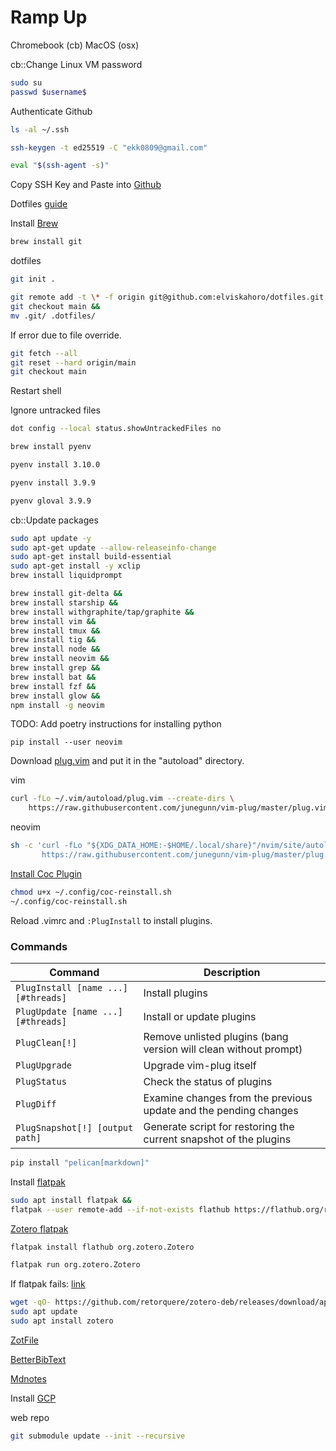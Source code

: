 # Ramp Up


Chromebook (cb)
MacOS (osx)

cb::Change Linux VM password
```sh
sudo su
passwd $username$
```


Authenticate Github
```sh
ls -al ~/.ssh
```
```sh
ssh-keygen -t ed25519 -C "ekk0809@gmail.com"
```

```sh
eval "$(ssh-agent -s)"
```

Copy SSH Key and Paste into [Github](https://github.com/settings/keys)

Dotfiles [guide](https://www.ackama.com/blog/posts/the-best-way-to-store-your-dotfiles-a-bare-git-repository-explained)

Install [Brew](https://brew.sh/)
```sh
brew install git
```

dotfiles
```sh
git init .
```

```sh
git remote add -t \* -f origin git@github.com:elviskahoro/dotfiles.git &&
git checkout main &&
mv .git/ .dotfiles/
```

If error due to file override.
```sh
git fetch --all
git reset --hard origin/main
git checkout main
```

Restart shell

Ignore untracked files
```sh
dot config --local status.showUntrackedFiles no
```

```sh
brew install pyenv
```

```sh
pyenv install 3.10.0
```

```sh
pyenv install 3.9.9
```

```sh
pyenv gloval 3.9.9
```

cb::Update packages
```sh
sudo apt update -y
sudo apt-get update --allow-releaseinfo-change
sudo apt-get install build-essential
sudo apt-get install -y xclip
brew install liquidprompt
```

```sh
brew install git-delta &&
brew install starship &&
brew install withgraphite/tap/graphite &&
brew install vim &&
brew install tmux &&
brew install tig &&
brew install node &&
brew install neovim &&
brew install grep &&
brew install bat &&
brew install fzf &&
brew install glow &&
npm install -g neovim
```

TODO: Add poetry instructions for installing python

```
pip install --user neovim
```

Download [plug.vim](https://raw.githubusercontent.com/junegunn/vim-plug/master/plug.vim) and put it in the "autoload" directory.

vim
```sh
curl -fLo ~/.vim/autoload/plug.vim --create-dirs \
    https://raw.githubusercontent.com/junegunn/vim-plug/master/plug.vim
```

neovim
```sh
sh -c 'curl -fLo "${XDG_DATA_HOME:-$HOME/.local/share}"/nvim/site/autoload/plug.vim --create-dirs \
       https://raw.githubusercontent.com/junegunn/vim-plug/master/plug.vim'
```

[Install Coc Plugin](https://github.com/neoclide/coc.nvim/wiki/Install-coc.nvim)
```sh
chmod u+x ~/.config/coc-reinstall.sh
~/.config/coc-reinstall.sh
```

Reload .vimrc and `:PlugInstall` to install plugins.

### Commands

| Command                             | Description                                                        |
| ----------------------------------- | ------------------------------------------------------------------ |
| `PlugInstall [name ...] [#threads]` | Install plugins                                                    |
| `PlugUpdate [name ...] [#threads]`  | Install or update plugins                                          |
| `PlugClean[!]`                      | Remove unlisted plugins (bang version will clean without prompt) |
| `PlugUpgrade`                       | Upgrade vim-plug itself                                            |
| `PlugStatus`                        | Check the status of plugins                                        |
| `PlugDiff`                          | Examine changes from the previous update and the pending changes   |
| `PlugSnapshot[!] [output path]`     | Generate script for restoring the current snapshot of the plugins  |

```sh
pip install "pelican[markdown]"
```

Install [flatpak](https://flatpak.org/setup/Chrome%20OS/)
```sh
sudo apt install flatpak &&
flatpak --user remote-add --if-not-exists flathub https://flathub.org/repo/flathub.flatpakrepo
```

[Zotero flatpak](https://flathub.org/apps/details/org.zotero.Zotero)
```sh
flatpak install flathub org.zotero.Zotero
```

```sh
flatpak run org.zotero.Zotero
```

If flatpak fails: [link](https://www.zotero.org/support/kb/installing_on_a_chromebook)
```sh
wget -qO- https://github.com/retorquere/zotero-deb/releases/download/apt-get/install.sh | sudo bash
sudo apt update
sudo apt install zotero
```

[ZotFile](http://zotfile.com/)

[BetterBibText](https://retorque.re/zotero-better-bibtex/)

[Mdnotes](https://github.com/argenos/zotero-mdnotes)

Install [GCP](https://cloud.google.com/sdk/docs/install#deb)

web repo

```sh
git submodule update --init --recursive
```
